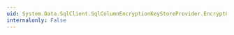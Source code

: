 ```yaml
---
uid: System.Data.SqlClient.SqlColumnEncryptionKeyStoreProvider.EncryptColumnEncryptionKey(System.String,System.String,System.Byte[])
internalonly: False
---
```

